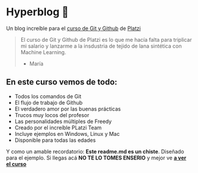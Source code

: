 # Hyperblog 💚
Un blog increíble para el [curso de Git y Github](https://platzi.com/cursos/git-github/) de [Platzi](https://platzi.com/)

> El curso de Git y Github de Platzi es lo que me hacía falta para triplicar mi salario y lanzarme a la insdustria de tejido de lana sintética con Machine Learning.
> - María

## En este curso vemos de todo:
* Todos los comandos de Git
* El flujo de trabajo de Github
* El verdadero amor por las buenas prácticas
* Trucos muy locos del profesor
* Las personalidades múltiples de Freedy
* Creado por el increíble PLatzi Team
* Incluye ejemplos en Windows, Linux y Mac
* Disponible para todas las edades

Y como un amable recordatorio: **Este readme.md es un chiste**. Diseñado para el ejemplo. Si llegas acá **NO TE LO TOMES ENSERIO** y mejor ve **[a ver el curso](https://platzi.com/cursos/git-github/)**
